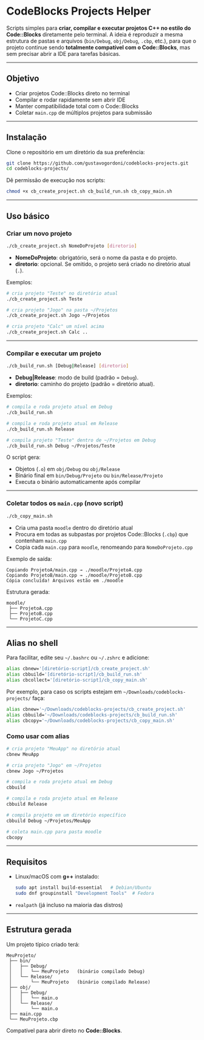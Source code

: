 # CodeBlocks Projects Helper

Scripts simples para **criar, compilar e executar projetos C++ no estilo do Code::Blocks** diretamente pelo terminal.
A ideia é reproduzir a mesma estrutura de pastas e arquivos (`bin/Debug`, `obj/Debug`, `.cbp`, etc.), para que o projeto continue sendo **totalmente compatível com o Code::Blocks**, mas sem precisar abrir a IDE para tarefas básicas.

---

## Objetivo

* Criar projetos Code::Blocks direto no terminal
* Compilar e rodar rapidamente sem abrir IDE
* Manter compatibilidade total com o Code::Blocks
* Coletar `main.cpp` de múltiplos projetos para submissão

---

## Instalação

Clone o repositório em um diretório da sua preferência:

```bash
git clone https://github.com/gustavogordoni/codeblocks-projects.git
cd codeblocks-projects/
```

Dê permissão de execução nos scripts:

```bash
chmod +x cb_create_project.sh cb_build_run.sh cb_copy_main.sh
```

---

## Uso básico

### Criar um novo projeto

```bash
./cb_create_project.sh NomeDoProjeto [diretorio]
```

* **NomeDoProjeto**: obrigatório, será o nome da pasta e do projeto.
* **diretorio**: opcional. Se omitido, o projeto será criado no diretório atual (`.`).

Exemplos:

```bash
# cria projeto "Teste" no diretório atual
./cb_create_project.sh Teste

# cria projeto "Jogo" na pasta ~/Projetos
./cb_create_project.sh Jogo ~/Projetos

# cria projeto "Calc" um nível acima
./cb_create_project.sh Calc ..
```

---

### Compilar e executar um projeto

```bash
./cb_build_run.sh [Debug|Release] [diretorio]
```

* **Debug|Release**: modo de build (padrão = `Debug`).
* **diretorio**: caminho do projeto (padrão = diretório atual).

Exemplos:

```bash
# compila e roda projeto atual em Debug
./cb_build_run.sh

# compila e roda projeto atual em Release
./cb_build_run.sh Release

# compila projeto "Teste" dentro de ~/Projetos em Debug
./cb_build_run.sh Debug ~/Projetos/Teste
```

O script gera:

* Objetos (`.o`) em `obj/Debug` ou `obj/Release`
* Binário final em `bin/Debug/Projeto` ou `bin/Release/Projeto`
* Executa o binário automaticamente após compilar

---

### Coletar todos os `main.cpp` (novo script)

```bash
./cb_copy_main.sh
```

* Cria uma pasta `moodle` dentro do diretório atual
* Procura em todas as subpastas por projetos Code::Blocks (`.cbp`) que contenham `main.cpp`
* Copia cada `main.cpp` para `moodle`, renomeando para `NomeDoProjeto.cpp`

Exemplo de saída:

```
Copiando ProjetoA/main.cpp → ./moodle/ProjetoA.cpp
Copiando ProjetoB/main.cpp → ./moodle/ProjetoB.cpp
Cópia concluída! Arquivos estão em ./moodle
```

Estrutura gerada:

```
moodle/
 ├── ProjetoA.cpp
 ├── ProjetoB.cpp
 └── ProjetoC.cpp
```

---

## Alias no shell

Para facilitar, edite seu `~/.bashrc` ou `~/.zshrc` e adicione:

```bash
alias cbnew='[diretório-script]/cb_create_project.sh'
alias cbbuild='[diretório-script]/cb_build_run.sh'
alias cbcollect='[diretório-script]/cb_copy_main.sh'
```
Por exemplo, para caso os scripts estejam em `~/Downloads/codeblocks-projects/` faça:

```bash
alias cbnew='~/Downloads/codeblocks-projects/cb_create_project.sh'
alias cbbuild='~/Downloads/codeblocks-projects/cb_build_run.sh'
alias cbcopy='~/Downloads/codeblocks-projects/cb_copy_main.sh'
```

### Como usar com alias

```bash
# cria projeto "MeuApp" no diretório atual
cbnew MeuApp

# cria projeto "Jogo" em ~/Projetos
cbnew Jogo ~/Projetos

# compila e roda projeto atual em Debug
cbbuild

# compila e roda projeto atual em Release
cbbuild Release

# compila projeto em um diretório específico
cbbuild Debug ~/Projetos/MeuApp

# coleta main.cpp para pasta moodle
cbcopy
```

---

## Requisitos

* Linux/macOS com **g++** instalado:

  ```bash
  sudo apt install build-essential   # Debian/Ubuntu
  sudo dnf groupinstall "Development Tools"  # Fedora
  ```
* `realpath` (já incluso na maioria das distros)

---

## Estrutura gerada

Um projeto típico criado terá:

```
MeuProjeto/
 ├── bin/
 │   ├── Debug/
 │   │   └── MeuProjeto   (binário compilado Debug)
 │   └── Release/
 │       └── MeuProjeto   (binário compilado Release)
 ├── obj/
 │   ├── Debug/
 │   │   └── main.o
 │   └── Release/
 │       └── main.o
 ├── main.cpp
 └── MeuProjeto.cbp
```

Compatível para abrir direto no **Code::Blocks**.
